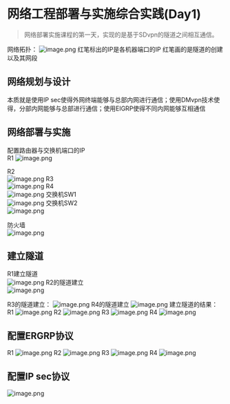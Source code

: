 #  网络工程部署与实施综合实践(Day1)  
>网络部署实施课程的第一天，实现的是基于SDvpn的隧道之间相互通信。

网络拓扑：
![image.png](pictures/zcsf7gtb7if.png)
红笔标出的IP是各机器端口的IP
红笔画的是隧道的创建以及其网段
## 网络规划与设计

本质就是使用IP sec使得外网终端能够与总部内网进行通信；使用DMvpn技术使得，分部内网能够与总部进行通信；使用EIGRP使得不同内网能够互相通信

## 网络部署与实施
配置路由器与交换机端口的IP  
R1
![image.png](pictures/i7b4qc7qh7g.png)

R2  
![image.png](pictures/1jwonc2e78m.png)
R3  
![image.png](pictures/7zx33mpift6.png)
R4  
![image.png](pictures/yo25gdtt5sr.png)
交换机SW1  
![image.png](pictures/askxed4069.png)
交换机SW2  
![image.png](pictures/qq7jtvqh84.png)

防火墙  
![image.png](pictures/cpximpw0dql.png)
## 建立隧道
R1建立隧道  
![image.png](pictures/hjemhbvo7k.png)
R2的隧道建立  
![image.png](pictures/5nxdgzmqez9.png)
 
R3的隧道建立：
![image.png](pictures/5mfwlcx19d8.png)
R4的隧道建立
![image.png](pictures/4pd5ydt63we.png)
建立隧道的结果：
R1
![image.png](pictures/hfyxi43gy2.png)
R2
![image.png](pictures/jgyze4b8fq.png)
R3
![image.png](pictures/kyooap2exxt.png)
R4
![image.png](pictures/ykmriua12d.png)
## 配置ERGRP协议
R1
![image.png](pictures/t94auzjkpu.png)
R2
![image.png](pictures/rhhlvz2786.png)
R3
![image.png](pictures/d2pgt8maop.png)
R4
![image.png](pictures/eggfki3hzsc.png)
## 配置IP sec协议
![image.png](pictures/8kwwequqtjf.png)


```{.python .input}

```
